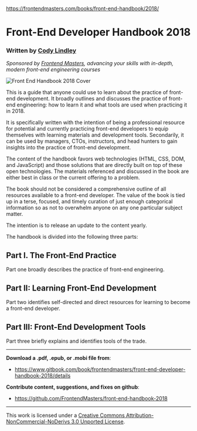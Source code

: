 <a href="https://frontendmasters.com/books/front-end-handbook/2018/">https://frontendmasters.com/books/front-end-handbook/2018/</a><div id="articleHeader"><h1>Front-End Developer Handbook 2018</h1></div>
<h3 id="written-by-cody-lindley">Written by <a href="http://codylindley.com/" target="_blank">Cody Lindley</a></h3>
<p><em>Sponsored by <a href="https://frontendmasters.com/" target="_blank">Frontend Masters</a>, advancing your skills with in-depth, modern front-end engineering courses</em></p>
<p><div class="readableLargeImageContainer"><img src="https://frontendmasters.com/books/front-end-handbook/2018/cover.jpg" alt="Front End Handbook 2018 Cover" /></div></p>
<p>This is a guide that anyone could use to learn about the practice of front-end development. It broadly outlines and discusses the practice of front-end engineering: how to learn it and what tools are used when practicing it in 2018.</p>
<p>It is specifically written with the intention of being a professional resource for potential and currently practicing front-end developers to equip themselves with learning materials and development tools. Secondarily, it can be used by managers, CTOs, instructors, and head hunters to gain insights into the practice of front-end development.</p>
<p>The content of the handbook favors web technologies (HTML, CSS, DOM, and JavaScript) and those solutions that are directly built on top of these open technologies. The materials referenced and discussed in the book are either best in class or the current offering to a problem. </p>
<p>The book should not be considered a comprehensive outline of all resources available to a front-end developer. The value of the book is tied up in a terse, focused, and timely curation of just enough categorical information so as not to overwhelm anyone on any one particular subject matter.</p>
<p>The intention is to release an update to the content yearly.</p>
<p>The handbook is divided into the following three parts: </p>
<h2 id="part-i-the-front-end-practice">Part I. The Front-End Practice</h2>
<p>Part one broadly describes the practice of front-end engineering.</p>
<h2 id="part-ii-learning-front-end-development">Part II: Learning Front-End Development</h2>
<p>Part two identifies self-directed and direct resources for learning to become a front-end developer.</p>
<h2 id="part-iii-front-end-development-tools">Part III: Front-End Development Tools</h2>
<p>Part three briefly explains and identifies tools of the trade.</p>
<hr />
<p><strong>Download a .pdf, .epub, or .mobi file from</strong>:</p>
<ul>
<li><a href="https://www.gitbook.com/book/frontendmasters/front-end-developer-handbook-2018/details" target="_blank">https://www.gitbook.com/book/frontendmasters/front-end-developer-handbook-2018/details</a></li>
</ul>
<p><strong>Contribute content, suggestions, and fixes on github</strong>:</p>
<ul>
<li><a href="https://github.com/FrontendMasters/front-end-handbook-2018" target="_blank">https://github.com/FrontendMasters/front-end-handbook-2018</a></li>
</ul>
<hr />
<p>This work is licensed under a <a href="http://creativecommons.org/licenses/by-nc-nd/3.0/" target="_blank">Creative Commons Attribution-NonCommercial-NoDerivs 3.0 Unported License</a>.</p>

                                
                                